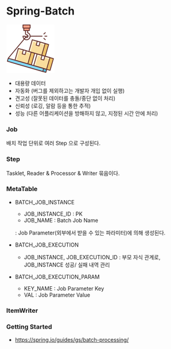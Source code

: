 # Spring-Batch

![conversion](/doc/overflow.png)

- 대용량 데이터
- 자동화 (버그를 제외하고는 개발자 개입 없이 실행)
- 견고성 (잘못된 데이터를 충돌/중단 없이 처리)
- 신뢰성 (로깅, 알람 등을 통한 추적)
- 성능 (다른 어플리케이션을 방해하지 않고, 지정된 시간 안에 처리)

### Job

배치 작업 단위로 여러 Step 으로 구성된다.

### Step

Tasklet, Reader & Processor & Writer 묶음이다.


### MetaTable

- BATCH_JOB_INSTANCE
  - JOB_INSTANCE_ID : PK
  - JOB_NAME : Batch Job Name 
  
  : Job Parameter(외부에서 받을 수 있는 파라미터)에 의해 생성된다. 
  
- BATCH_JOB_EXECUTION
  - JOB_INSTANCE, JOB_EXECUTION_ID : 부모 자식 관계로, JOB_INSTANCE 성공/ 실패 내역 관리
  
- BATCH_JOB_EXECUTION_PARAM
  - KEY_NAME : Job Parameter Key
  - VAL : Job Parameter Value
  
    
### ItemWriter


### Getting Started  

- https://spring.io/guides/gs/batch-processing/